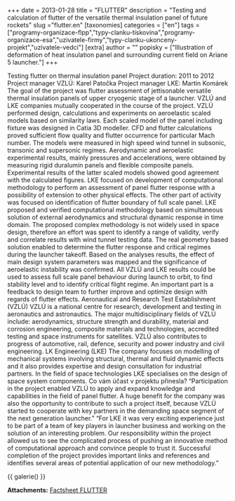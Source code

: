 +++
date = 2013-01-28
title = "FLUTTER"
description = "Testing and calculation of flutter of the versatile thermal insulation panel of future rockets"
slug ="flutter.en"
[taxonomies]
categories = ["en"]
tags = ["programy-organizace-flpp","typy-clanku-tiskovina","programy-organizace-esa","uzivatele-firmy","typy-clanku-ukonceny-projekt","uzivatele-vedci"]
[extra]
author = ""
popisky = ["Illustration of deformation of heat insulation panel and surrounding current field on Ariane 5 launcher."]
+++

Testing flutter on thermal insulation panel Project duration: 2011 to 2012 Project manager VZLÚ: Karel Patočka Project manager LKE: Martin Komárek The goal of the project was flutter assessment of jettisonable versatile thermal insulation panels of upper cryogenic stage of a launcher. VZLÚ and LKE companies mutually cooperated in the course of the project. VZLÚ performed design, calculations and experiments on aeroelastic scaled models based on similarity laws. Each scaled model of the panel including fixture was designed in Catia 3D modeller. CFD and flutter calculations proved sufficient flow quality and flutter occurrence for particular Mach number. The models were measured in high speed wind tunnel in subsonic, transonic and supersonic regimes. Aerodynamic and aeroelastic experimental results, mainly pressures and accelerations, were obtained by measuring rigid duralumin panels and flexible composite panels. Experimental results of the latter scaled models showed good agreement with the calculated figures. LKE focused on development of computational methodology to perform an assessment of panel flutter response with a possibility of extension to other physical effects. The other part of activity was focused on identification of flutter boundary of full scale panel. LKE proposed and verified computational methodology based on simultaneous solution of external aerodynamics and structural dynamic response in time domain. The proposed complex methodology is not widely used in space design, therefore an effort was spent to identify a range of validity, verify and correlate results with wind tunnel testing data. The real geometry based solution enabled to determine the flutter response and critical regimes during the launcher takeoff. Based on the analyses results, the effect of main design system parameters was mapped and the significance of aeroelastic instability was confirmed. All VZLÚ and LKE results could be used to assess full scale panel behaviour during launch to orbit, to find stability level and to identify critical flight regime. An important part is a feedback to design team to further improve and optimize design with regards of flutter effects. Aeronautical and Research Test Establishment (VZLÚ) VZLÚ is a national centre for research, development and testing in aeronautics and astronautics. The major multidisciplinary fields of VZLÚ include: aerodynamics, structure strength and durability, material and corrosion engineering, composite materials and technologies, accredited testing and space instruments for satellites. VZLÚ also contributes to progress of automotive, rail, defence, security and power industry and civil engineering. LK Engineering (LKE) The company focuses on modelling of mechanical systems involving structural, thermal and fluid dynamic effects and it also provides expertise and design consultation for industrial partners. In the field of space technologies LKE specialises on the design of space system components. Co vám účast v projektu přinesla? “Participation in the project enabled VZLÚ to apply and expand knowledge and capabilities in the field of panel flutter. A huge benefit for the company was also the opportunity to contribute to such a project itself, because VZLÚ started to cooperate with key partners in the demanding space segment of the next generation launcher.” “For LKE it was very exciting experience just to be part of a team of key players in launcher business and working on the solution of an interesting problem. Our responsibility within the project allowed us to see the complicated process of pushing an innovative method of computational approach and convince people to trust it. Successful completion of the project provides important links and references and identifies several areas of potential application of our new methodology.”

{{ galerie() }}

**Attachments:**
[Factsheet FLUTTER]

[Factsheet FLUTTER]: csofactsheetflutter-web.pdf
